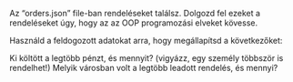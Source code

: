 Az “orders.json” file-ban rendeléseket találsz. Dolgozd fel ezeket a rendeléseket úgy, hogy az az OOP programozási elveket kövesse.

Használd a feldogozott adatokat arra, hogy megállapítsd a következőket:

Ki költött a legtöbb pénzt, és mennyit? (vigyázz, egy személy többször is rendelhet!)
Melyik városban volt a legtöbb leadott rendelés, és mennyi?
